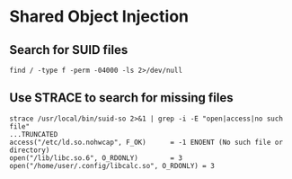 # Shared Object Injection

## Search for SUID files
```
find / -type f -perm -04000 -ls 2>/dev/null
```

## Use STRACE to search for missing files
```
strace /usr/local/bin/suid-so 2>&1 | grep -i -E "open|access|no such file"
...TRUNCATED
access("/etc/ld.so.nohwcap", F_OK)      = -1 ENOENT (No such file or directory)
open("/lib/libc.so.6", O_RDONLY)        = 3
open("/home/user/.config/libcalc.so", O_RDONLY) = 3
```